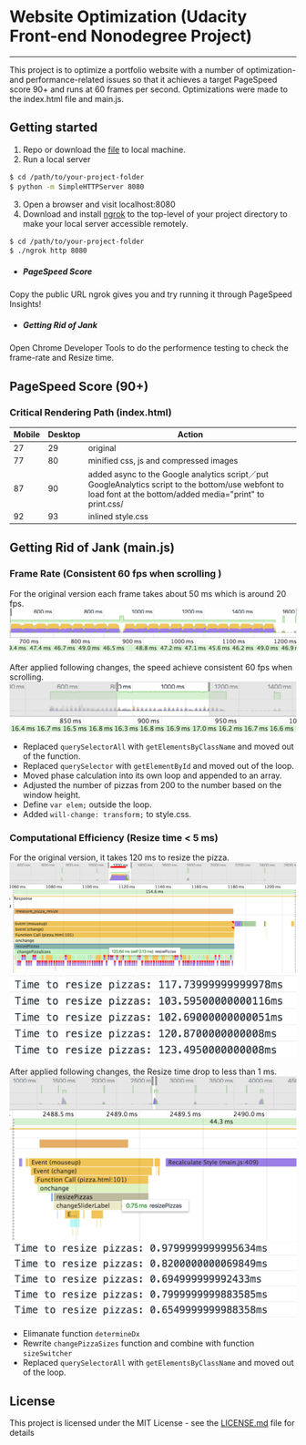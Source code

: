 # Website Optimization (Udacity Front-end Nonodegree Project)
---
This project is to optimize a portfolio website with a number of optimization- and performance-related issues so that it achieves a target PageSpeed score 90+ and runs at 60 frames per second. Optimizations were made to the index.html file and main.js.

## Getting started

 1. Repo or download the [file](https://github.com/weekendchow/MoZhou-frontend-nanodegree-mobile-portfolio.git) to local machine. 
 2. Run a local server
```sh
$ cd /path/to/your-project-folder
$ python -m SimpleHTTPServer 8080
```
 3. Open a browser and visit localhost:8080
 4. Download and install [ngrok](https://ngrok.com/) to the top-level of your project directory to make your local server accessible remotely.
```sh
$ cd /path/to/your-project-folder
$ ./ngrok http 8080
```
- ##### PageSpeed Score
Copy the public URL ngrok gives you and try running it through PageSpeed Insights! 
- ##### Getting Rid of Jank
Open Chrome Developer Tools to do the performence testing to check the frame-rate and Resize time.

## PageSpeed Score (90+)
### Critical Rendering Path (index.html)

| Mobile | Desktop | Action |
| ------ | ------ | ------ |
| 27 | 29 | original |
| 77 | 80 | minified css, js and compressed images |
| 87 | 90 | added async to the Google analytics script／put GoogleAnalytics script to the bottom/use webfont to load font at the bottom/added media="print" to print.css/  |
| 92 | 93 | inlined style.css |

## Getting Rid of Jank (main.js)
### Frame Rate (Consistent 60 fps when scrolling )

For the original version each frame takes about 50 ms which is around 20 fps.
![ScreenShoot1](img/sc1.png)

After applied following changes, the speed achieve consistent 60 fps when scrolling.
![ScreenShoot2](img/sc2.png)
- Replaced `querySelectorAll` with `getElementsByClassName` and moved out of the function.
- Replaced `querySelector` with `getElementById` and moved out of the loop.
- Moved phase calculation into its own loop and appended to an array.
- Adjusted the number of pizzas from 200 to the number based on the window height. 
- Define `var elem;` outside the loop.
- Added `will-change: transform;` to style.css.

### Computational Efficiency (Resize time < 5 ms)

For the original version, it takes 120 ms to resize the pizza.
![ScreenShoot3](img/sc3.png) ![ScreenShoot4](img/sc4.png)

After applied following changes, the Resize time drop to less than 1 ms.
![ScreenShoot5](img/sc5.png) ![ScreenShoot6](img/sc6.png)
- Elimanate function `determineDx`
- Rewrite `changePizzaSizes` function and combine with function `sizeSwitcher`
- Replaced `querySelectorAll` with `getElementsByClassName` and moved out of the loop.

## License

This project is licensed under the MIT License - see the [LICENSE.md](LICENSE.md) file for details
